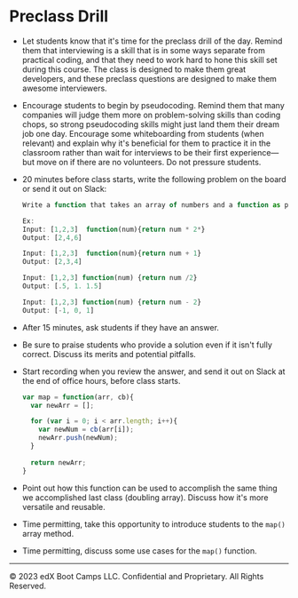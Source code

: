 # Preclass Drill

* Let students know that it's time for the preclass drill of the day. Remind them that interviewing is a skill that is in some ways separate from practical coding, and that they need to work hard to hone this skill set during this course. The class is designed to make them great developers, and these preclass questions are designed to make them awesome interviewers.

* Encourage students to begin by pseudocoding. Remind them that many companies will judge them more on problem-solving skills than coding chops, so strong pseudocoding skills might just land them their dream job one day. Encourage some whiteboarding from students (when relevant) and explain why it's beneficial for them to practice it in the classroom rather than wait for interviews to be their first experience—but move on if there are no volunteers. Do not pressure students.

* 20 minutes before class starts, write the following problem on the board or send it out on Slack:

  ```js
  Write a function that takes an array of numbers and a function as parameters. The function parameter should do something to a numbers (increment, double, decrement, etc) and return the result. Your function should return the array that results from applying the function parameter to each element in the number array. 

  Ex:
  Input: [1,2,3]  function(num){return num * 2*}
  Output: [2,4,6]

  Input: [1,2,3]  function(num){return num + 1}
  Output: [2,3,4]

  Input: [1,2,3] function(num) {return num /2}
  Output: [.5, 1. 1.5]

  Input: [1,2,3] function(num) {return num - 2}
  Output: [-1, 0, 1]
  ```

* After 15 minutes, ask students if they have an answer.

* Be sure to praise students who provide a solution even if it isn't fully correct. Discuss its merits and potential pitfalls.

* Start recording when you review the answer, and send it out on Slack at the end of office hours, before class starts.

  ```js
  var map = function(arr, cb){
    var newArr = [];

    for (var i = 0; i < arr.length; i++){
      var newNum = cb(arr[i]);
      newArr.push(newNum);
    }
    
    return newArr;
  }
  ```

* Point out how this function can be used to accomplish the same thing we accomplished last class (doubling array). Discuss how it's more versatile and reusable.

* Time permitting, take this opportunity to introduce students to the `map()` array method.

* Time permitting, discuss some use cases for the `map()` function.

---
© 2023 edX Boot Camps LLC. Confidential and Proprietary. All Rights Reserved.
